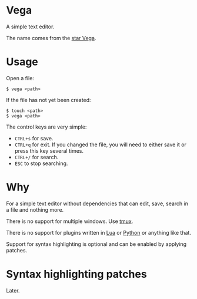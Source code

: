 # Vega

A simple text editor.

The name comes from the [star Vega](https://en.wikipedia.org/wiki/Vega).

# Usage

Open a file:

```
$ vega <path>
```

If the file has not yet been created:

```
$ touch <path>
$ vega <path>
```

The control keys are very simple:

- `CTRL+s` for save.
- `CTRL+q` for exit. If you changed the file, you will need to either save it or press this key several times.
- `CTRL+/` for search.
- `ESC` to stop searching.

# Why

For a simple text editor without dependencies that can edit, save, search in a file and nothing more.

There is no support for multiple windows. Use [tmux](https://github.com/tmux/tmux).

There is no support for plugins written in [Lua](https://en.wikipedia.org/wiki/Lua_(programming_language)) or [Python](https://en.wikipedia.org/wiki/Python_(programming_language)) or anything like that.

Support for syntax highlighting is optional and can be enabled by applying patches.

# Syntax highlighting patches

Later.
